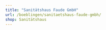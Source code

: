 ```yaml
---
title: "Sanitätshaus Faude GmbH"
url: /boeblingen/sanitaetshaus-faude-gmbh/
shop: Sanitätshaus
---
```

